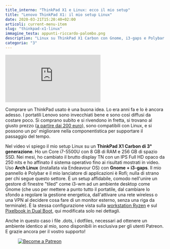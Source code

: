 ```yaml
---
title_interno: "ThinkPad X1 e Linux: ecco il mio setup"
title: "Lenovo ThinkPad X1: il mio setup Linux"
date: 2020-03-21T15:20:40+02:00
articoli: current-menu-item
slug: "thinkpad-x1-linux"
immagine_testa: appunti-riccardo-palombo.png
description: "Linux su ThinkPad X1 Carbon con Gnome, i3-gaps e Polybar. Il video del mio sistema operativo ottimizzato e veloce. "
categoria: "3"
---
```


<div class="videoWrapper embed-responsive embed-responsive-4by3">
    <iframe src="https://www.youtube.com/embed/98fT5Mshsms" frameborder="0" allow="accelerometer; autoplay; encrypted-media; gyroscope; picture-in-picture" allowfullscreen></iframe>
</div>

Comprare un ThinkPad usato è una buona idea. Lo era anni fa e lo è ancora adesso. I portatili Lenovo sono invecchiati bene e sono così diffusi da costare poco. Si comprano subito e si rivendono in fretta, si trovano al giusto prezzo (<a href="http://rover.ebay.com/rover/1/724-53478-19255-0/1?ff3=4&pub=5574905075&toolid=10001&campid=5338615928&customid=&mpre=https%3A%2F%2Fwww.ebay.it%2Fsch%2Fi.html%3F_from%3DR40%26_trksid%3Dp2380057.m570.l1313.TR12.TRC2.A0.H0.Xthinkpad%2Bx1.TRS0%26_nkw%3Dthinkpad%2Bx1%26_sacat%3D0" target="_blank" rel="nofollow noopener" title="ThinkPad in offerta su eBay">a partire dai 200 euro</a>), sono compatibili con Linux, e si possono un po' migliorare nella componentistica per supportare il passaggio del tempo. 

Nel video vi spiego il mio setup Linux su un **ThinkPad X1 Carbon di 3° generazione**. Ho un Core i7-5500U con 8 GB di RAM e 256 GB di spazio SSD. Nei mesi, ho cambiato il brutto display TN con un IPS Full HD opaco da 250 nits e ho affinato il sistema operativo fino ai risultati mostrati in video. Uso **Arch Linux** (installata via Endeavour OS) con **Gnome + i3-gaps**. Il mio pannello è Polybar e il mio lanciatore di applicazioni è Rofi; nulla di strano per chi segue questo settore. È un setup affidabile, comodo nell'unire un gestore di finestre "tiled" come i3-wm ad un ambiente desktop come Gnome (che uso per mettere a punto tutto il portatile, dal cambiare lo sfondo a regolare la gestione energetica, dall'attivare una rete wireless o una VPN al decidere cosa fare di un monitor esterno, senza una riga da terminale). È la stessa configurazione vista sulla [workstation Ryzen](/recensioni/ryzen-linux-pc-setup/ "Come lavoro, parte 2") e sul [Pixelbook in Dual Boot](/articoli/pixelbook-windows-linux "Pixelbook con Windows e Linux"), qui modificata solo nei dettagli.

Anche in questo caso i file .dots, i dotfiles, necessari ad ottenere un ambiente identico al mio, sono disponibili in esclusiva per gli utenti Patreon. E grazie ancora per il vostro supporto!

<a href="https://www.patreon.com/riccardopalombo" target="_blank" rel="nofollow noopener" title="Vai alla mia pagina Patreon">
<figure><img src="/img/patreon-riccardopalombo.png" alt="Become a Patreon" class="lazyload"></figure>
</a>  